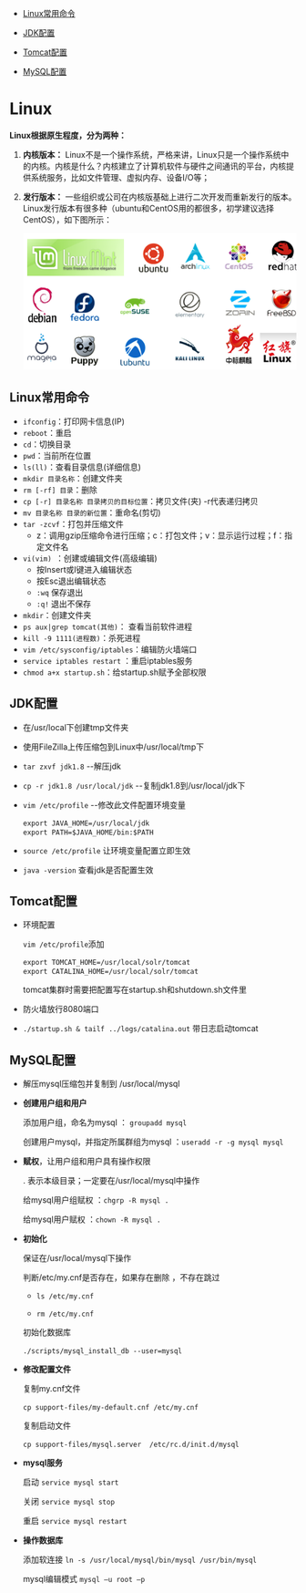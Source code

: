 - [Linux常用命令](#linux常用命令)

- [JDK配置](#jdk配置)

- [Tomcat配置](#tomcat配置)

- [MySQL配置](#mysql配置)

  

# Linux

**Linux根据原生程度，分为两种：**

1. **内核版本：** Linux不是一个操作系统，严格来讲，Linux只是一个操作系统中的内核。内核是什么？内核建立了计算机软件与硬件之间通讯的平台，内核提供系统服务，比如文件管理、虚拟内存、设备I/O等；

2. **发行版本：** 一些组织或公司在内核版基础上进行二次开发而重新发行的版本。Linux发行版本有很多种（ubuntu和CentOS用的都很多，初学建议选择CentOS），如下图所示：

   ![img](imgs/1645efa7048fd018)

## Linux常用命令

- `ifconfig`：打印网卡信息(IP)
- `reboot`：重启
- `cd`：切换目录
- `pwd`：当前所在位置
- `ls(ll)`：查看目录信息(详细信息)
- `mkdir 目录名称`：创建文件夹
- `rm [-rf] 目录`：删除
- `cp [-r] 目录名称 目录拷贝的目标位置`：拷贝文件(夹) -r代表递归拷贝
- `mv 目录名称 目录的新位置`：重命名(剪切)
- `tar -zcvf`：打包并压缩文件
  - z：调用gzip压缩命令进行压缩；c：打包文件；v：显示运行过程；f：指定文件名
- `vi(vim) `：创建或编辑文件(高级编辑)
  - 按Insert或I键进入编辑状态
  - 按Esc退出编辑状态
  - `:wq` 保存退出
  - `:q!` 退出不保存
- `mkdir`：创建文件夹
- `ps aux|grep tomcat(其他)`： 查看当前软件进程
- `kill -9 1111(进程数)`：杀死进程
- `vim /etc/sysconfig/iptables`：编辑防火墙端口
- `service iptables restart` ：重启iptables服务
- `chmod a+x startup.sh`：给startup.sh赋予全部权限



## JDK配置

- 在/usr/local下创建tmp文件夹

- 使用FileZilla上传压缩包到Linux中/usr/local/tmp下

- `tar zxvf jdk1.8` --解压jdk

- `cp -r jdk1.8 /usr/local/jdk` --复制jdk1.8到/usr/local/jdk下

- `vim /etc/profile` --修改此文件配置环境变量

  ```shell
  export JAVA_HOME=/usr/local/jdk
  export PATH=$JAVA_HOME/bin:$PATH
  ```

- `source /etc/profile` 让环境变量配置立即生效

- `java -version` 查看jdk是否配置生效



## Tomcat配置

- 环境配置

  `vim /etc/profile`添加

  ```shell
  export TOMCAT_HOME=/usr/local/solr/tomcat
  export CATALINA_HOME=/usr/local/solr/tomcat
  ```

  tomcat集群时需要把配置写在startup.sh和shutdown.sh文件里

- 防火墙放行8080端口

- `./startup.sh & tailf ../logs/catalina.out` 带日志启动tomcat



## MySQL配置

- 解压mysql压缩包并复制到 /usr/local/mysql

- **创建用户组和用户**

  添加用户组，命名为mysql ： `groupadd mysql`

  创建用户mysql，并指定所属群组为mysql ：`useradd -r -g mysql mysql`

- **赋权**，让用户组和用户具有操作权限

  . 表示本级目录；一定要在/usr/local/mysql中操作

  给mysql用户组赋权 ：`chgrp -R mysql .`

  给mysql用户赋权 ：`chown -R mysql .`

- **初始化**

  保证在/usr/local/mysql下操作

  判断/etc/my.cnf是否存在，如果存在删除 ，不存在跳过

  - `ls /etc/my.cnf`

  - `rm /etc/my.cnf`

  初始化数据库

  `./scripts/mysql_install_db --user=mysql`

- **修改配置文件**

  复制my.cnf文件

  `cp support-files/my-default.cnf /etc/my.cnf`

  复制启动文件

  `cp support-files/mysql.server  /etc/rc.d/init.d/mysql`

- **mysql服务**

  启动 `service mysql start`

  关闭 `service mysql stop`

  重启 `service mysql restart`

- **操作数据库**

  添加软连接 `ln -s /usr/local/mysql/bin/mysql /usr/bin/mysql`

  mysql编辑模式 `mysql –u root –p`